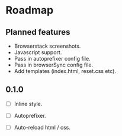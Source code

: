 # Roadmap

## Planned features

* Browserstack screenshots.
* Javascript support.
* Pass in autoprefixer config file.
* Pass in browserSync config file.
* Add templates (index.html, reset.css etc).

## 0.1.0

* [ ] Inline style.
* [ ] Autoprefixer.
* [ ] Auto-reload html / css.

